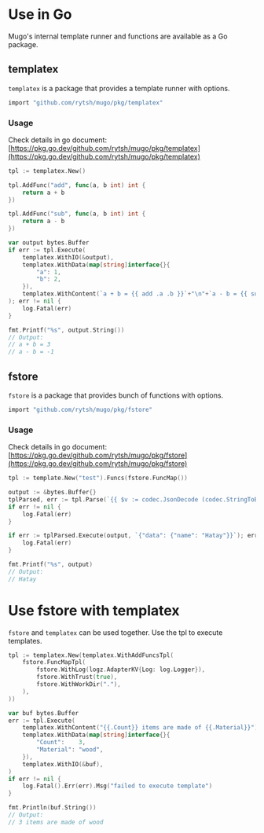 # Use in Go

Mugo's internal template runner and functions are available as a Go package.

## templatex

`templatex` is a package that provides a template runner with options.

```sh
import "github.com/rytsh/mugo/pkg/templatex"
```

### Usage

Check details in go document: [https://pkg.go.dev/github.com/rytsh/mugo/pkg/templatex](https://pkg.go.dev/github.com/rytsh/mugo/pkg/templatex)

```go
tpl := templatex.New()

tpl.AddFunc("add", func(a, b int) int {
    return a + b
})

tpl.AddFunc("sub", func(a, b int) int {
    return a - b
})

var output bytes.Buffer
if err := tpl.Execute(
    templatex.WithIO(&output),
    templatex.WithData(map[string]interface{}{
        "a": 1,
        "b": 2,
    }),
    templatex.WithContent(`a + b = {{ add .a .b }}`+"\n"+`a - b = {{ sub .a .b }}`),
); err != nil {
    log.Fatal(err)
}

fmt.Printf("%s", output.String())
// Output:
// a + b = 3
// a - b = -1
```

## fstore

`fstore` is a package that provides bunch of functions with options.

```sh
import "github.com/rytsh/mugo/pkg/fstore"
```

### Usage

Check details in go document: [https://pkg.go.dev/github.com/rytsh/mugo/pkg/fstore](https://pkg.go.dev/github.com/rytsh/mugo/pkg/fstore)

```go
tpl := template.New("test").Funcs(fstore.FuncMap())

output := &bytes.Buffer{}
tplParsed, err := tpl.Parse(`{{ $v := codec.JsonDecode (codec.StringToByte .) }}{{ $v.data.name }}`)
if err != nil {
    log.Fatal(err)
}

if err := tplParsed.Execute(output, `{"data": {"name": "Hatay"}}`); err != nil {
    log.Fatal(err)
}

fmt.Printf("%s", output)
// Output:
// Hatay
```

# Use fstore with templatex

`fstore` and `templatex` can be used together.
Use the tpl to execute templates.

```go
tpl := templatex.New(templatex.WithAddFuncsTpl(
    fstore.FuncMapTpl(
        fstore.WithLog(logz.AdapterKV{Log: log.Logger}),
        fstore.WithTrust(true),
        fstore.WithWorkDir("."),
    ),
))

var buf bytes.Buffer
err := tpl.Execute(
    templatex.WithContent("{{.Count}} items are made of {{.Material}}"),
    templatex.WithData(map[string]interface{}{
        "Count":    3,
        "Material": "wood",
    }),
    templatex.WithIO(&buf),
)
if err != nil {
    log.Fatal().Err(err).Msg("failed to execute template")
}

fmt.Println(buf.String())
// Output:
// 3 items are made of wood
```
